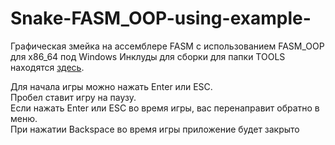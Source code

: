 # Snake-FASM_OOP-using-example-
Графическая змейка на ассемблере FASM c использованием FASM_OOP для x86_64 под Windows
Инклуды для сборки для папки TOOLS находятся [здесь](https://github.com/ZReticules/FASM_OOP/tree/master).

Для начала игры можно нажать Enter или ESC.  
Пробел ставит игру на паузу.  
Если нажать Enter или ESC во время игры, вас перенаправит обратно в меню.  
При нажатии Backspace во время игры приложение будет закрыто
